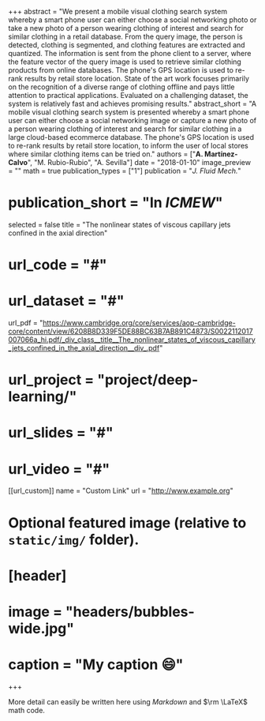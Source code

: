 +++
abstract = "We present a mobile visual clothing search system whereby a smart phone user can either choose a social networking photo or take a new photo of a person wearing clothing of interest and search for similar clothing in a retail database. From the query image, the person is detected, clothing is segmented, and clothing features are extracted and quantized. The information is sent from the phone client to a server, where the feature vector of the query image is used to retrieve similar clothing products from online databases. The phone's GPS location is used to re-rank results by retail store location. State of the art work focuses primarily on the recognition of a diverse range of clothing offline and pays little attention to practical applications. Evaluated on a challenging dataset, the system is relatively fast and achieves promising results."
abstract_short = "A mobile visual clothing search system is presented whereby a smart phone user can either choose a social networking image or capture a new photo of a person wearing clothing of interest and search for similar clothing in a large cloud-based ecommerce database. The phone's GPS location is used to re-rank results by retail store location, to inform the user of local stores where similar clothing items can be tried on."
authors = ["**A. Martínez-Calvo**", "M. Rubio-Rubio", "A. Sevilla"]
date = "2018-01-10"
image_preview = ""
math = true
publication_types = ["1"]
publication = "_J. Fluid Mech._"
# publication_short = "In *ICMEW*"
selected = false
title = "The nonlinear states of viscous capillary jets confined in the axial direction"
# url_code = "#"
# url_dataset = "#"
url_pdf = "https://www.cambridge.org/core/services/aop-cambridge-core/content/view/6208B8D339F5DE88BC63B7AB891C4873/S0022112017007066a_hi.pdf/_div_class__title__The_nonlinear_states_of_viscous_capillary_jets_confined_in_the_axial_direction__div_.pdf"
# url_project = "project/deep-learning/"
# url_slides = "#"
# url_video = "#"

[[url_custom]]
name = "Custom Link"
url = "http://www.example.org"

# Optional featured image (relative to `static/img/` folder).
# [header]
# image = "headers/bubbles-wide.jpg"
# caption = "My caption :smile:"

+++

More detail can easily be written here using *Markdown* and $\rm \LaTeX$ math code.

